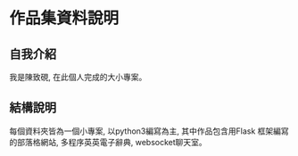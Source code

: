 # 作品集資料說明

## 自我介紹
我是陳致硯, 在此個人完成的大小專案。


## 結構說明
每個資料夾皆為一個小專案, 以python3編寫為主, 其中作品包含用Flask 框架編寫的部落格網站, 多程序英英電子辭典, websocket聊天室。
